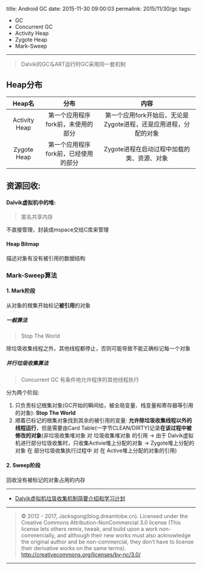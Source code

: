 title: Android GC
date: 2015-11-30 09:00:03
permalink: 2015/11/30/gc
tags:
- GC
- Concurrent GC
- Activity Heap
- Zygote Heap
- Mark-Sweep

---

> Dalvik的GC与ART运行时GC采用同一套机制

<!-- more -->

## Heap分布

Heap名 | 分布 | 内容
:-: | :-: | :-: |
Activity Heap | 第一个应用程序fork前，未使用的部分 | 第一个应用fork开始后，无论是Zygote进程，还是应用进程，分配的对象
Zygote Heap | 第一个应用程序fork前，已经使用的部分 | Zygote进程在启动过程中加载的类、资源、对象

## 资源回收:

#### Dalvik虚拟机中的堆:

> 匿名共享内存

不直接管理，封装成mspace交给C库来管理

#### Heap Bitmap

描述对象有没有被引用的数据结构

### Mark-Sweep算法

#### 1. Mark阶段

从对象的根集开始标记**被引用**的对象

##### 一般算法

> Stop The World

除垃圾收集线程之外，其他线程都停止，否则可能导致不能正确标记每一个对象

##### 并行垃圾收集算法

> Concurrent GC
> 有条件地允许程序的其他线程执行

分为两个阶段:

1. 只负责标记根集对象(GC开始的瞬间给，被全局变量、栈变量和寄存器等引用的对象): **Stop The World**
2. 顺着已标记的根集对象找到其余的被引用的变量: **允许除垃圾收集线程以外的线程运行**，但是需要由Card Table(一字节CLEAN/DIRTY)记录**在该过程中被修改的对象**(非垃圾收集堆对象 对 垃圾收集堆对象 的引用 -> 由于 Dalvik虚拟机进行部分垃圾收集时，只收集Activie堆上分配的对象 -> Zygote堆上分配的对象 在 部分垃圾收集执行过程中 对 在 Active堆上分配的对象的引用)

#### 2. Sweep阶段

回收没有被标记的对象占用的内存


---

- [Dalvik虚拟机垃圾收集机制简要介绍和学习计划](http://blog.csdn.net/luoshengyang/article/details/41338251)

---

> © 2012 - 2017, Jacksgong(blog.dreamtobe.cn). Licensed under the Creative Commons Attribution-NonCommercial 3.0 license (This license lets others remix, tweak, and build upon a work non-commercially, and although their new works must also acknowledge the original author and be non-commercial, they don’t have to license their derivative works on the same terms). http://creativecommons.org/licenses/by-nc/3.0/

---
